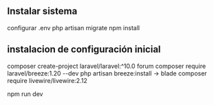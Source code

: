

## Instalar sistema
configurar .env
php artisan migrate
npm install



## instalacion de configuración inicial

composer create-project laravel/laravel:^10.0 forum
composer require laravel/breeze:1.20 --dev
php artisan breeze:install  -> blade
composer require livewire/livewire:2.12

npm run dev

